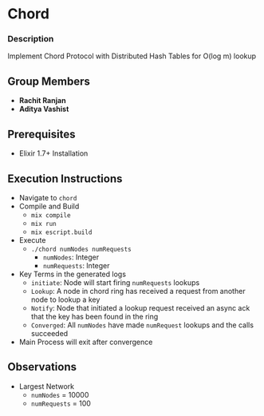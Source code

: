 # Chord
### Description 
Implement Chord Protocol with Distributed Hash Tables for O(log m) lookup  

## Group Members 
  - **Rachit Ranjan** 
  - **Aditya Vashist** 

## Prerequisites 
  - Elixir 1.7+ Installation  

## Execution Instructions  
  - Navigate to `chord`  
  - Compile and Build 
    - `mix compile`
    - `mix run` 
    - `mix escript.build`
  - Execute 
    - `./chord numNodes numRequests` 
      - `numNodes`: Integer 
      - `numRequests`: Integer
  - Key Terms in the generated logs 
    - `initiate`: Node will start firing `numRequests` lookups
    - `Lookup`: A node in chord ring has received a request from another node to lookup a key 
    - `Notify`: Node that initiated a lookup request received an async ack that the key has been found in the ring 
    - `Converged`: All `numNodes` have made `numRequest` lookups and the calls succeeded
  - Main Process will exit after convergence 

## Observations 
  - Largest Network 
    - `numNodes` = 10000
    - `numRequests` = 100 